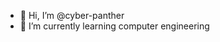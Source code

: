 - 👋 Hi, I’m @cyber-panther
- 🌱 I’m currently learning computer engineering
<!--- - 💞️ I’m looking to collaborate on ...
- 📫 How to reach me ...
- 👀 I’m interested in ...--->

<!---
cyber-panther/cyber-panther is a ✨ special ✨ repository because its `README.md` (this file) appears on your GitHub profile.
You can click the Preview link to take a look at your changes.
--->
